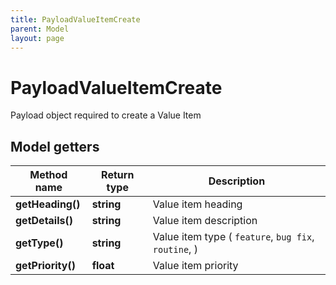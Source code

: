 ```yaml
---
title: PayloadValueItemCreate
parent: Model
layout: page
---
```


# PayloadValueItemCreate

Payload object required to create a Value Item

## Model getters

Method name | Return type | Description
------------ | ------------- | -------------
**getHeading()** | **string** | Value item heading
**getDetails()** | **string** | Value item description
**getType()** | **string** | Value item type ( `feature`, `bug fix`, `routine`, )
**getPriority()** | **float** | Value item priority

